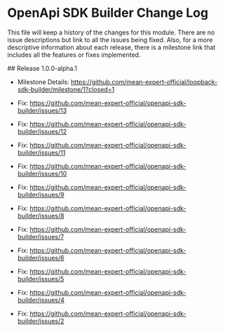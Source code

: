 # OpenApi SDK Builder Change Log

This file will keep a history of the changes for this module. There are no issue descriptions but link
to all the issues being fixed. Also, for a more descriptive information about each release, there is a
milestone link that includes all the features or fixes implemented.

## Release 1.0.0-alpha.1

- Milestone Details: https://github.com/mean-expert-official/loopback-sdk-builder/milestone/1?closed=1

- Fix: https://github.com/mean-expert-official/openapi-sdk-builder/issues/13
- Fix: https://github.com/mean-expert-official/openapi-sdk-builder/issues/12
- Fix: https://github.com/mean-expert-official/openapi-sdk-builder/issues/11
- Fix: https://github.com/mean-expert-official/openapi-sdk-builder/issues/10
- Fix: https://github.com/mean-expert-official/openapi-sdk-builder/issues/9
- Fix: https://github.com/mean-expert-official/openapi-sdk-builder/issues/8
- Fix: https://github.com/mean-expert-official/openapi-sdk-builder/issues/7
- Fix: https://github.com/mean-expert-official/openapi-sdk-builder/issues/6
- Fix: https://github.com/mean-expert-official/openapi-sdk-builder/issues/5
- Fix: https://github.com/mean-expert-official/openapi-sdk-builder/issues/4
- Fix: https://github.com/mean-expert-official/openapi-sdk-builder/issues/2